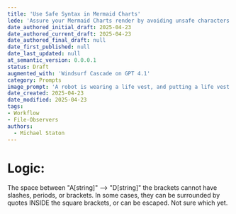 ```yaml
---
title: 'Use Safe Syntax in Mermaid Charts'
lede: 'Assure your Mermaid Charts render by avoiding unsafe characters and syntax while writing technical documentation'
date_authored_initial_draft: 2025-04-23
date_authored_current_draft: 2025-04-23
date_authored_final_draft: null
date_first_published: null
date_last_updated: null
at_semantic_version: 0.0.0.1
status: Draft
augmented_with: 'Windsurf Cascade on GPT 4.1'
category: Prompts
image_prompt: 'A robot is wearing a life vest, and putting a life vest on a business man and business woman as they are in a little paddle boat at sea.'
date_created: 2025-04-23
date_modified: 2025-04-23
tags: 
- Workflow
- File-Observers
authors:
  - Michael Staton
---
```


# Logic:

The space between "A[string]" --> "D[string]" the brackets cannot have slashes, periods, or brackets. In some cases, they can be surrounded by quotes INSIDE the square brackets, or can be escaped.  Not sure which yet.   
